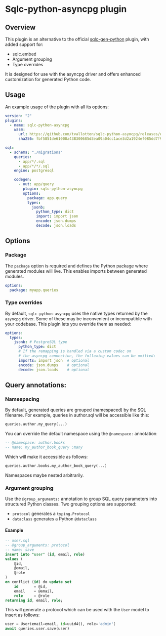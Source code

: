 # Sqlc-python-asyncpg plugin

## Overview
This plugin is an alternative to the official [sqlc-gen-python](https://github.com/sqlc-dev/sqlc-gen-python) plugin, with added support for:
* sqlc.embed
* Argument grouping
* Type overrides

It is designed for use with the asyncpg driver and offers enhanced customization for generated Python code.

## Usage
An example usage of the plugin with all its options:
```yaml
version: "2"
plugins:
  - name: sqlc-python-asyncpg
    wasm:
      url: https://github.com/tvallotton/sqlc-python-asyncpg/releases/download/v0.1.1/sqlc-python-asyncpg.wasm
      sha256: fbf5851de61000a438300685d3ea09a04cc1ace3d2a1924ef085dd7f91eb3272

sql:
  - schema: "./migrations"
    queries:
      - app/*/.sql
      - app/*/*/.sql
    engine: postgresql

    codegen:
      - out: app/query
        plugin: sqlc-python-asyncpg
        options:
          package: app.query
          types:
            jsonb:
              python_type: dict
              import: import json
              encode: json.dumps
              decode: json.loads
```

## Options

### Package
The `package` option is required and defines the Python package where generated modules will live. This enables imports between generated modules.
```yaml
options:
  package: myapp.queries
```

### Type overrides

By default, `sqlc-python-asyncpg` uses the native types returned by the `asyncpg` driver. Some of these may be inconvenient or incompatible with your codebase. This plugin lets you override them as needed:

```yaml
options:
  types:
    jsonb: # PostgreSQL type
      python_type: dict
      # If the remapping is handled via a custom codec on
      # the asyncpg connection, the following values can be omitted:
      imports: import json  # optional
      encode: json.dumps    # optional
      decode: json.loads    # optional
```

## Query annotations:
### Namespacing

By default, generated queries are grouped (namespaced) by the SQL filename. For example, queries in author.sql will be accessible like this:
```py
queries.author.my_query(...)
```

You can override the default namespace using the `@namespace:` annotation:

```sql
-- @namespace: author.books
-- name: my_author_book_query :many
```
Which will make it accessible as follows:
```py
queries.author.books.my_author_book_query(...)
```
Namespaces maybe nested arbitrarily.

### Argument grouping
Use the `@group_arguments:` annotation to group SQL query parameters into structured Python classes. Two grouping options are supported:
* `protocol` generates a `typing.Protocol`
* `dataclass` generates a Python `@dataclass`

#### Example
```sql
-- user.sql
-- @group_arguments: protocol
-- name: save
insert into "user" (id, email, role)
values (
    @id,
    @email,
    @role
)
on conflict (id) do update set
    id       = @id,
    email    = @email,
    role     = @role
returning id, email, role;
```

This will generate a protocol which can be used with the `User` model to insert as follows:
```py
user = User(email=email, id=uuid4(), role='admin')
await queries.user.save(user)
```
